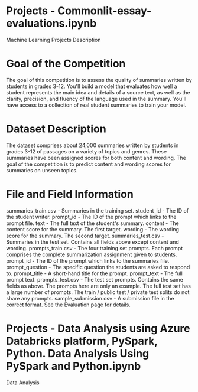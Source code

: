 # Projects - Commonlit-essay-evaluations.ipynb
Machine Learning Projects
Description
# Goal of the Competition
The goal of this competition is to assess the quality of summaries written by students in grades 3-12. You'll build a model that evaluates how well a student represents the main idea and details of a source text, as well as the clarity, precision, and fluency of the language used in the summary. You'll have access to a collection of real student summaries to train your model.
# Dataset Description
The dataset comprises about 24,000 summaries written by students in grades 3-12 of passages on a variety of topics and genres. These summaries have been assigned scores for both content and wording. The goal of the competition is to predict content and wording scores for summaries on unseen topics.

# File and Field Information
summaries_train.csv - Summaries in the training set.
student_id - The ID of the student writer.
prompt_id - The ID of the prompt which links to the prompt file.
text - The full text of the student's summary.
content - The content score for the summary. The first target.
wording - The wording score for the summary. The second target.
summaries_test.csv - Summaries in the test set. Contains all fields above except content and wording.
prompts_train.csv - The four training set prompts. Each prompt comprises the complete summarization assignment given to students.
prompt_id - The ID of the prompt which links to the summaries file.
prompt_question - The specific question the students are asked to respond to.
prompt_title - A short-hand title for the prompt.
prompt_text - The full prompt text.
prompts_test.csv - The test set prompts. Contains the same fields as above. The prompts here are only an example. The full test set has a large number of prompts. The train / public test / private test splits do not share any prompts.
sample_submission.csv - A submission file in the correct format. See the Evaluation page for details.

# Projects - Data Analysis using Azure Databricks platform, PySpark, Python. Data Analysis Using PySpark and Python.ipynb
Data Analysis
